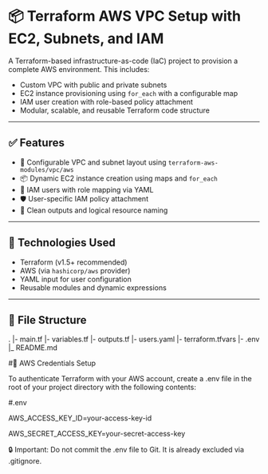 # 📦 Terraform AWS VPC Setup with EC2, Subnets, and IAM

A Terraform-based infrastructure-as-code (IaC) project to provision a complete AWS environment. This includes:

- Custom VPC with public and private subnets
- EC2 instance provisioning using `for_each` with a configurable map
- IAM user creation with role-based policy attachment
- Modular, scalable, and reusable Terraform code structure

---

## ✅ Features

- 🔧 Configurable VPC and subnet layout using `terraform-aws-modules/vpc/aws`
- 📦 Dynamic EC2 instance creation using maps and `for_each`
- 👤 IAM users with role mapping via YAML
- 🛡️ User-specific IAM policy attachment
- 📂 Clean outputs and logical resource naming

---

## 🚀 Technologies Used

- Terraform (v1.5+ recommended)
- AWS (via `hashicorp/aws` provider)
- YAML input for user configuration
- Reusable modules and dynamic expressions

---

## 📁 File Structure

.
|- main.tf
|- variables.tf
|- outputs.tf
|- users.yaml
|- terraform.tfvars
|- .env
|_ README.md


#🔐 AWS Credentials Setup

To authenticate Terraform with your AWS account, create a .env file in the root of your project directory with the following contents:

#.env

AWS_ACCESS_KEY_ID=your-access-key-id

AWS_SECRET_ACCESS_KEY=your-secret-access-key

🔒 Important: Do not commit the .env file to Git. It is already excluded via .gitignore.
